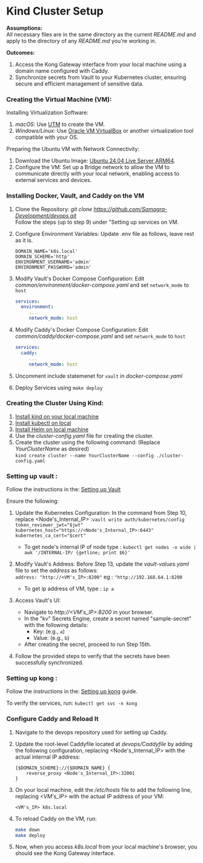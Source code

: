 # Kind Cluster Setup

**Assumptions:**   
All necessary files are in the same directory as the current 
_README.md_ and apply to the directory of any _README.md_ you're working in.

**Outcomes:**  
1. Access the Kong Gateway interface from your local machine using a domain name configured with Caddy.
2. Synchronize secrets from Vault to your Kubernetes cluster, ensuring secure and efficient management of sensitive data.

### Creating the Virtual Machine (VM):  
Installing Virtualization Software:
1. _macOS_: Use [UTM](https://mac.getutm.app/) to create the VM.
2. _Windows/Linux_: Use [Oracle VM VirtualBox](https://www.oracle.com/in/virtualization/technologies/vm/downloads/virtualbox-downloads.html) or another virtualization tool compatible with your OS.

Preparing the Ubuntu VM with Network Connectivity:
1. Download the Ubuntu Image: [Ubuntu 24.04 Live Server ARM64](https://cdimage.ubuntu.com/releases/24.04/release/ubuntu-24.04-live-server-arm64.iso).
2. Configure the VM: Set up a Bridge network to allow the VM to communicate directly with your local network, enabling access to external services and devices.

### Installing Docker, Vault, and Caddy on the VM

1. Clone the Repository: _git clone https://github.com/Samagra-Development/devops.git_  
Follow the steps (up to step 9) under "Setting up services on VM.

2. Configure Environment Variables: Update .env file as follows, leave rest as it is.
   ```
   DOMAIN_NAME='k8s.local'
   DOMAIN_SCHEME='http'
   ENVIRONMENT_USERNAME='admin'
   ENVIRONMENT_PASSWORD='admin'
   ```

3. Modify Vault's Docker Compose Configuration: Edit _common/environment/docker-compose.yaml_ and set `network_mode` to `host`
    ```yaml
    services:
      environment:
         ...
         network_mode: host
    ```

4. Modify Caddy's Docker Compose Configuration: Edit _common/caddy/docker-compose.yaml_ and set `network_mode` to `host`
    ```yaml
    services:
      caddy:
         ...
         network_mode: host
    ```

5. Uncomment include statemenet for `vault` in _docker-compose.yaml_

6. Deploy Services using `make deploy`

### Creating the Cluster Using Kind:

1. [Install kind on your local machine](https://kind.sigs.k8s.io/docs/user/quick-start/)
2. [Install kubectl on local](https://kubernetes.io/docs/tasks/tools/)
3. [Install Helm on local machine](https://helm.sh/docs/intro/install/#from-apt-debianubuntu)
4. Use the _cluster-config.yaml_ file for creating the cluster.
5. Create the cluster using the following command: (Replace _YourClusterName_ as desired)  
   ```kind create cluster --name YourClusterName --config ./cluster-config.yaml```

### Setting up vault :

Follow the instructions in the: [Setting up Vault](../../cluster/components/vault/README.md)

Ensure the following:

1. Update the Kubernetes Configuration: In the command from Step 10, replace <Node's_Internal_IP> :```vault write auth/kubernetes/config token_reviewer_jwt="$jwt" kubernetes_host="https://<Node's_Internal_IP>:6443" kubernetes_ca_cert="$cert" ```
    -  To get node's internal IP of node type : ```kubectl get nodes -o wide | awk '/INTERNAL-IP/ {getline; print $6}'```

2. Modify Vault's Address: Before Step 13, update the _vault-values.yaml_ file to set the _address_ as follows:   
`address: "http://<VM's_IP>:8200"`  eg : `"http://192.168.64.1:8200`
   - To get ip address of VM, type : ```ip a```

3. Access Vault's UI:
   * Navigate to _http://<VM's_IP>:8200_ in your browser.
   * In the "kv" Secrets Engine, create a secret named "sample-secret" with the following details:
     - Key: (e.g., `a`)
     - Value: (e.g., `b`)
   * After creating the secret, proceed to run Step 15th.

4. Follow the provided steps to verify that the secrets have been successfully synchronized.

### Setting up kong :

Follow the instructions in the: [Setting up kong](../../cluster/components/kong/README.md) guide. 

To verify the services, run: ```kubectl get svc -n kong```

### Configure Caddy and Reload It

1. Navigate to the devops repository used for setting up Caddy.
2. Update the root-level Caddyfile located at _devops/Caddyfile_ by adding the following configuration, replacing <Node's_Internal_IP> with the actual internal IP address:

   ```
   {$DOMAIN_SCHEME}://{$DOMAIN_NAME} {
       reverse_proxy <Node's_Internal_IP>:32001
   }
   ```
3. On your local machine, edit the _/etc/hosts_ file to add the following line, replacing _<VM's_IP>_ with the actual IP address of your VM:

    ```
    <VM's_IP> k8s.local
    ```

4. To reload Caddy on the VM, run:
   ```bash
   make down
   make deploy
   ```
5. Now, when you access _k8s.local_ from your local machine's browser, you should see the Kong Gateway interface.

